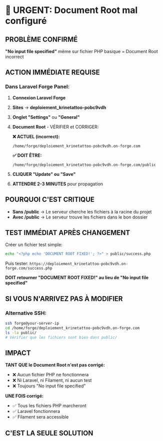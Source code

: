 # 🚨 URGENT: Document Root mal configuré

## PROBLÈME CONFIRMÉ
**"No input file specified"** même sur fichier PHP basique = Document Root incorrect

## ACTION IMMÉDIATE REQUISE

### Dans Laravel Forge Panel:

1. **Connexion Laravel Forge**
2. **Sites** → **deploiement_krinetattoo-pobc9vdh**
3. **Onglet "Settings"** ou **"General"**
4. **Document Root** - VÉRIFIER et CORRIGER:

   **❌ ACTUEL (incorrect):**
   ```
   /home/forge/deploiement_krinetattoo-pobc9vdh.on-forge.com
   ```

   **✅ DOIT ÊTRE:**
   ```
   /home/forge/deploiement_krinetattoo-pobc9vdh.on-forge.com/public
   ```

5. **CLIQUER "Update" ou "Save"**
6. **ATTENDRE 2-3 MINUTES** pour propagation

## POURQUOI C'EST CRITIQUE

- **Sans /public** → Le serveur cherche les fichiers à la racine du projet
- **Avec /public** → Le serveur trouve les fichiers dans le bon dossier

## TEST IMMÉDIAT APRÈS CHANGEMENT

Créer un fichier test simple:
```bash
echo "<?php echo 'DOCUMENT ROOT FIXED!'; ?>" > public/success.php
```

Puis tester: `https://deploiement_krinetattoo-pobc9vdh.on-forge.com/success.php`

**DOIT retourner "DOCUMENT ROOT FIXED!" au lieu de "No input file specified"**

## SI VOUS N'ARRIVEZ PAS À MODIFIER

### Alternative SSH:
```bash
ssh forge@your-server-ip
cd /home/forge/deploiement_krinetattoo-pobc9vdh.on-forge.com
ls -la public/
# Vérifier que les fichiers sont bien dans public/
```

## IMPACT

**TANT QUE le Document Root n'est pas corrigé:**
- ❌ Aucun fichier PHP ne fonctionnera
- ❌ Ni Laravel, ni Filament, ni aucun test
- ❌ Toujours "No input file specified"

**UNE FOIS corrigé:**
- ✅ Tous les fichiers PHP marcheront
- ✅ Laravel fonctionnera
- ✅ Filament sera accessible

## C'EST LA SEULE SOLUTION
